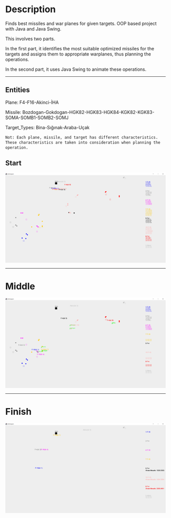 # Description

Finds best missiles and war planes for given targets. OOP based project with Java and Java Swing.

This involves two parts. 

In the first part, it identifies the most suitable optimized missiles for the targets and assigns them to appropriate warplanes, thus planning the operations. 

In the second part, it uses Java Swing to animate these operations.

-------------------

## Entities

Plane: F4-F16-Akinci-İHA 

Missile: Bozdogan-Gokdogan-HGK82-HGK83-HGK84-KGK82-KGK83-SOMA-SOMB1-SOMB2-SOMJ

Target_Types: Bina-Sığınak-Araba-Uçak


    Not: Each plane, missile, and target has different characteristics. These characteristics are taken into consideration when planning the operation.

## Start

![alt text](https://github.com/TayyibYasar/Military-Operation-Planner/blob/main/Baslang%C4%B1c.png)

--------
# Middle

![alt text](https://github.com/TayyibYasar/Military-Operation-Planner/blob/main/Orta.png)

--------
# Finish

![alt text](https://github.com/TayyibYasar/Military-Operation-Planner/blob/main/Biti%C5%9F.png)




